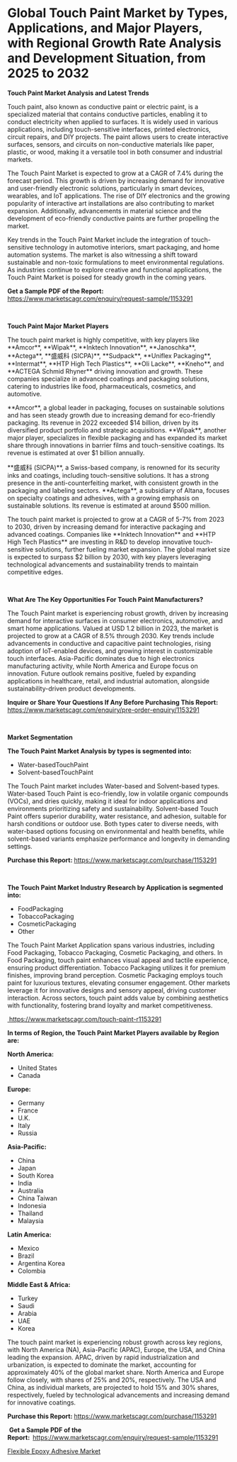 <p><h1>Global Touch Paint Market by Types, Applications, and Major Players, with Regional Growth Rate Analysis and Development Situation, from 2025 to 2032</h1></p><p><strong>Touch Paint Market Analysis and Latest Trends</strong></p>
<p><p>Touch paint, also known as conductive paint or electric paint, is a specialized material that contains conductive particles, enabling it to conduct electricity when applied to surfaces. It is widely used in various applications, including touch-sensitive interfaces, printed electronics, circuit repairs, and DIY projects. The paint allows users to create interactive surfaces, sensors, and circuits on non-conductive materials like paper, plastic, or wood, making it a versatile tool in both consumer and industrial markets.</p><p>The Touch Paint Market is expected to grow at a CAGR of 7.4% during the forecast period. This growth is driven by increasing demand for innovative and user-friendly electronic solutions, particularly in smart devices, wearables, and IoT applications. The rise of DIY electronics and the growing popularity of interactive art installations are also contributing to market expansion. Additionally, advancements in material science and the development of eco-friendly conductive paints are further propelling the market.</p><p>Key trends in the Touch Paint Market include the integration of touch-sensitive technology in automotive interiors, smart packaging, and home automation systems. The market is also witnessing a shift toward sustainable and non-toxic formulations to meet environmental regulations. As industries continue to explore creative and functional applications, the Touch Paint Market is poised for steady growth in the coming years.</p></p>
<p><strong>Get a Sample PDF of the Report:&nbsp;</strong> <a href="https://www.marketscagr.com/enquiry/request-sample/1153291?utm_campaign=1869&utm_medium=2&utm_source=Github&utm_content=ia&utm_term=25012025&utm_id=touch-paint">https://www.marketscagr.com/enquiry/request-sample/1153291</a></p>
<p>&nbsp;</p>
<p><strong>Touch Paint Major Market Players</strong></p>
<p><p>The touch paint market is highly competitive, with key players like **Amcor**, **Wipak**, **Inktech Innovation**, **Janoschka**, **Actega**, **盛威科 (SICPA)**, **Sudpack**, **Uniflex Packaging**, **Intermat**, **HTP High Tech Plastics**, **Oli Lacke**, **Kneho**, and **ACTEGA Schmid Rhyner** driving innovation and growth. These companies specialize in advanced coatings and packaging solutions, catering to industries like food, pharmaceuticals, cosmetics, and automotive.</p><p>**Amcor**, a global leader in packaging, focuses on sustainable solutions and has seen steady growth due to increasing demand for eco-friendly packaging. Its revenue in 2022 exceeded $14 billion, driven by its diversified product portfolio and strategic acquisitions. **Wipak**, another major player, specializes in flexible packaging and has expanded its market share through innovations in barrier films and touch-sensitive coatings. Its revenue is estimated at over $1 billion annually.</p><p>**盛威科 (SICPA)**, a Swiss-based company, is renowned for its security inks and coatings, including touch-sensitive solutions. It has a strong presence in the anti-counterfeiting market, with consistent growth in the packaging and labeling sectors. **Actega**, a subsidiary of Altana, focuses on specialty coatings and adhesives, with a growing emphasis on sustainable solutions. Its revenue is estimated at around $500 million.</p><p>The touch paint market is projected to grow at a CAGR of 5-7% from 2023 to 2030, driven by increasing demand for interactive packaging and advanced coatings. Companies like **Inktech Innovation** and **HTP High Tech Plastics** are investing in R&D to develop innovative touch-sensitive solutions, further fueling market expansion. The global market size is expected to surpass $2 billion by 2030, with key players leveraging technological advancements and sustainability trends to maintain competitive edges.</p></p>
<p>&nbsp;</p>
<p><strong>What Are The Key Opportunities For Touch Paint Manufacturers?</strong></p>
<p><p>The Touch Paint market is experiencing robust growth, driven by increasing demand for interactive surfaces in consumer electronics, automotive, and smart home applications. Valued at USD 1.2 billion in 2023, the market is projected to grow at a CAGR of 8.5% through 2030. Key trends include advancements in conductive and capacitive paint technologies, rising adoption of IoT-enabled devices, and growing interest in customizable touch interfaces. Asia-Pacific dominates due to high electronics manufacturing activity, while North America and Europe focus on innovation. Future outlook remains positive, fueled by expanding applications in healthcare, retail, and industrial automation, alongside sustainability-driven product developments.</p></p>
<p><strong>Inquire or Share Your Questions If Any Before Purchasing This Report:</strong> <a href="https://www.marketscagr.com/enquiry/pre-order-enquiry/1153291?utm_campaign=1869&utm_medium=2&utm_source=Github&utm_content=ia&utm_term=25012025&utm_id=touch-paint">https://www.marketscagr.com/enquiry/pre-order-enquiry/1153291</a></p>
<p>&nbsp;</p>
<p><strong>Market Segmentation</strong></p>
<p><strong>The Touch Paint Market Analysis by types is segmented into:</strong></p>
<p><ul><li>Water-basedTouchPaint</li><li>Solvent-basedTouchPaint</li></ul></p>
<p><p>The Touch Paint market includes Water-based and Solvent-based types. Water-based Touch Paint is eco-friendly, low in volatile organic compounds (VOCs), and dries quickly, making it ideal for indoor applications and environments prioritizing safety and sustainability. Solvent-based Touch Paint offers superior durability, water resistance, and adhesion, suitable for harsh conditions or outdoor use. Both types cater to diverse needs, with water-based options focusing on environmental and health benefits, while solvent-based variants emphasize performance and longevity in demanding settings.</p></p>
<p><strong>Purchase this Report:&nbsp;</strong><a href="https://www.marketscagr.com/purchase/1153291?utm_campaign=1869&utm_medium=2&utm_source=Github&utm_content=ia&utm_term=25012025&utm_id=touch-paint">https://www.marketscagr.com/purchase/1153291</a></p>
<p>&nbsp;</p>
<p><strong>The Touch Paint Market Industry Research by Application is segmented into:</strong></p>
<p><ul><li>FoodPackaging</li><li>TobaccoPackaging</li><li>CosmeticPackaging</li><li>Other</li></ul></p>
<p><p>The Touch Paint Market Application spans various industries, including Food Packaging, Tobacco Packaging, Cosmetic Packaging, and others. In Food Packaging, touch paint enhances visual appeal and tactile experience, ensuring product differentiation. Tobacco Packaging utilizes it for premium finishes, improving brand perception. Cosmetic Packaging employs touch paint for luxurious textures, elevating consumer engagement. Other markets leverage it for innovative designs and sensory appeal, driving customer interaction. Across sectors, touch paint adds value by combining aesthetics with functionality, fostering brand loyalty and market competitiveness.</p></p>
<p><a href="https://www.marketscagr.com/touch-paint-r1153291?utm_campaign=1869&utm_medium=2&utm_source=Github&utm_content=ia&utm_term=25012025&utm_id=touch-paint">&nbsp;https://www.marketscagr.com/touch-paint-r1153291</a></p>
<p><strong>In terms of Region, the Touch Paint Market Players available by Region are:</strong></p>
<p>
    <p> <strong> North America: </strong>
        <ul>
            <li>United States</li>
            <li>Canada</li>
        </ul>
        </p> 
    <p> <strong> Europe: </strong>
        <ul>
            <li>Germany</li>
            <li>France</li>
            <li>U.K.</li>
            <li>Italy</li>
            <li>Russia</li>
        </ul>
        </p> 
    <p> <strong> Asia-Pacific: </strong>
        <ul>
            <li>China</li>
            <li>Japan</li>
            <li>South Korea</li>
            <li>India</li>
            <li>Australia</li>
            <li>China Taiwan</li>
            <li>Indonesia</li>
            <li>Thailand</li>
            <li>Malaysia</li>
        </ul>
        </p> 
    <p> <strong> Latin America: </strong>
        <ul>
            <li>Mexico</li>
            <li>Brazil</li>
            <li>Argentina Korea</li>
            <li>Colombia</li>
        </ul>
        </p> 
    <p> <strong> Middle East & Africa: </strong>
        <ul>
            <li>Turkey</li>
            <li>Saudi</li>
            <li>Arabia</li>
            <li>UAE</li>
            <li>Korea</li>
        </ul>
    </p>
    </p>
<p><p>The touch paint market is experiencing robust growth across key regions, with North America (NA), Asia-Pacific (APAC), Europe, the USA, and China leading the expansion. APAC, driven by rapid industrialization and urbanization, is expected to dominate the market, accounting for approximately 40% of the global market share. North America and Europe follow closely, with shares of 25% and 20%, respectively. The USA and China, as individual markets, are projected to hold 15% and 30% shares, respectively, fueled by technological advancements and increasing demand for innovative coatings.</p></p>
<p><strong>Purchase this Report: </strong><a href="https://www.marketscagr.com/purchase/1153291?utm_campaign=1869&utm_medium=2&utm_source=Github&utm_content=ia&utm_term=25012025&utm_id=touch-paint">https://www.marketscagr.com/purchase/1153291</a></p>
<p>&nbsp;<strong>Get a Sample PDF of the Report:&nbsp;&nbsp;</strong><a href="https://www.marketscagr.com/enquiry/request-sample/1153291?utm_campaign=1869&utm_medium=2&utm_source=Github&utm_content=ia&utm_term=25012025&utm_id=touch-paint">https://www.marketscagr.com/enquiry/request-sample/1153291</a></p>
<p><strong></strong></p>
<p><p><a href="https://github.com/CliffMedina6/Market-Research-Report-List-7/blob/main/flexible-epoxy-adhesive-market.md?utm_campaign=1869&utm_medium=2&utm_source=Github&utm_content=ia&utm_term=25012025&utm_id=touch-paint">Flexible Epoxy Adhesive Market</a></p></p>